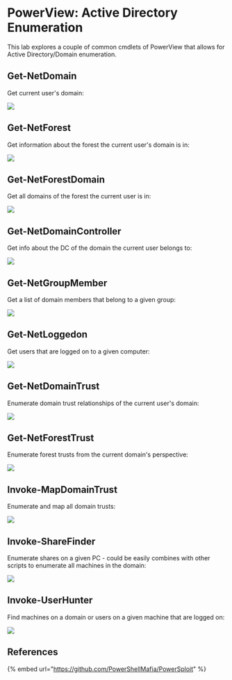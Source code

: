 # PowerView: Active Directory Enumeration

This lab explores a couple of common cmdlets of PowerView that allows for Active Directory/Domain enumeration.

## Get-NetDomain

Get current user's domain:

![](../../.gitbook/assets/powerview-getnetdomain.png)

## Get-NetForest

Get information about the forest the current user's domain is in:

![](../../.gitbook/assets/powerview-forestinfo.png)

## Get-NetForestDomain

Get all domains of the forest the current user is in:

![](../../.gitbook/assets/powerview-forest-domains.png)

## Get-NetDomainController

Get info about the DC of the domain the current user belongs to:

![](../../.gitbook/assets/powerview-getdc.png)

## Get-NetGroupMember

Get a list of domain members that belong to a given group:

![](../../.gitbook/assets/powerview-groups.png)

## Get-NetLoggedon

Get users that are logged on to a given computer:

![](../../.gitbook/assets/powerview-connected-users.png)

## Get-NetDomainTrust

Enumerate domain trust relationships of the current user's domain:

![](../../.gitbook/assets/powerview-domain-trusts.png)

## Get-NetForestTrust

Enumerate forest trusts from the current domain's perspective:

![](../../.gitbook/assets/powerview-foresttrusts.png)

## Invoke-MapDomainTrust

Enumerate and map all domain trusts:

![](../../.gitbook/assets/powerview-all-domain-trusts.png)

## Invoke-ShareFinder

Enumerate shares on a given PC - could be easily combines with other scripts to enumerate all machines in the domain:

![](../../.gitbook/assets/powerview-enumerate-shares.png)

## Invoke-UserHunter

Find machines on a domain or users on a given machine that are logged on:

![](../../.gitbook/assets/powerview-invoke-user-hunter.png)

## References

{% embed url="https://github.com/PowerShellMafia/PowerSploit" %}

